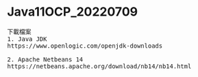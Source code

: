 # Java11OCP_20220709
<pre>
下載檔案
1. Java JDK
https://www.openlogic.com/openjdk-downloads

2. Apache Netbeans 14
https://netbeans.apache.org/download/nb14/nb14.html

</pre>

